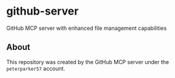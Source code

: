 # github-server

GitHub MCP server with enhanced file management capabilities

## About

This repository was created by the GitHub MCP server under the `peterparker57` account.